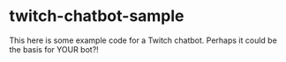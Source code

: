 # twitch-chatbot-sample
This here is some example code for a Twitch chatbot.  Perhaps it could be the basis for YOUR bot?!
